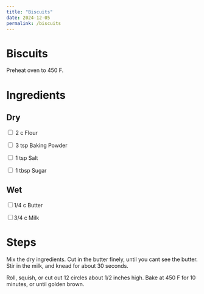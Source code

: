 ```yaml
---
title: "Biscuits"
date: 2024-12-05
permalink: /biscuits
---
```


# Biscuits

Preheat oven to 450 F.

# Ingredients

## Dry

<input type="checkbox"/> 2 c Flour

<input type="checkbox"/> 3 tsp Baking Powder

<input type="checkbox"/> 1 tsp Salt

<input type="checkbox"/> 1 tbsp Sugar

## Wet

<input type="checkbox"/>1/4 c Butter

<input type="checkbox"/>3/4 c Milk

# Steps

Mix the dry ingredients. Cut in the butter finely, until you cant see the butter. Stir in the milk, and knead for about 30 seconds.

Roll, squish, or cut out 12 circles about 1/2 inches high. Bake at 450 F for 10 minutes, or until golden brown.